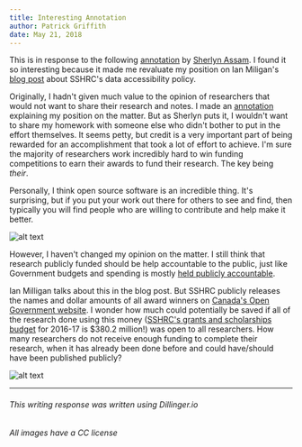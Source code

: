 ```yaml
---
title: Interesting Annotation
author: Patrick Griffith
date: May 21, 2018
---
```



This is in response to the following [annotation](https://hypothes.is/a/00-vsFiFEeijmh-3Z-5QAg) by [Sherlyn Assam](https://github.com/sherlynassam). I found it so interesting because it made me revaluate  my position on Ian Miligan's [blog post](https://ianmilligan.ca/2014/10/23/sshrcs-research-data-archiving-policy-and-historians/) about SSHRC's data accessibility policy. 

Originally, I hadn't given much value to the opinion of researchers that would not want to share their research and notes. I made an [annotation](https://hypothes.is/a/yTr1BFyJEeif4UMQj89P1g) explaining my position on the matter. But as Sherlyn puts it, I wouldn't want to share my homework with someone else who didn't bother to put in the effort themselves. It seems petty, but credit is a very important part of being rewarded for an accomplishment that took a lot of effort to achieve. I'm sure the majority of researchers work incredibly hard to win funding competitions to earn their awards to fund their research. The key being *their*. 

Personally, I think open source software is an incredible thing. It's surprising, but if you put your work out there for others to see and find, then typically you will find people who are willing to contribute and help make it better.

![alt text][github image]

However, I haven't changed my opinion on the matter. I still think that research publicly funded should be help accountable to the public, just like Government budgets and spending is mostly [held publicly accountable][1]. 

Ian Milligan talks about this in the blog post. But SSHRC publicly releases the names and dollar amounts of all award winners on [Canada's Open Government website][2]. I wonder how much could potentially be saved if all of the research done using this money ([SSHRC's grants and scholarships budget][3] for 2016-17 is $380.2 million!) was open to all researchers. How many researchers do not receive enough funding to complete their research, when it has already been done before and could have/should have been published publicly? 

![alt text][money image]

---
###### This writing response was written using Dillinger.io
###### All images have a CC license

[github image]: https://farm3.staticflickr.com/2238/13158675193_2892abac95_z.jpg "GitHub image"
[money image]: https://images.pexels.com/photos/9660/business-money-pink-coins.jpg "Piggy Bank"
[1]: https://www.fin.gc.ca/purl/afr-eng.asp
[2]: https://open.canada.ca/data/en/dataset/b4e2b302-9bc6-4b33-b880-6496f8cef0f1
[3]: http://www.sshrc-crsh.gc.ca/about-au_sujet/facts-faits/budget-eng.aspx